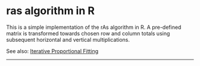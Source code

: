 ras algorithm in R
===================

This is a simple implementation of the rAs algorithm in R. A pre-defined matrix is transformed towards chosen row and column totals using subsequent horizontal and vertical multiplications.

See also: [Iterative Proportional Fitting](https://en.wikipedia.org/wiki/Iterative_proportional_fitting)

--------------------------------



